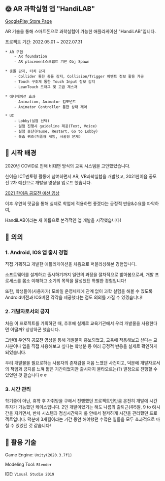 ## 🌞 AR 과학실험 앱 "HandiLAB" 
[GooglePlay Store Page](https://play.google.com/store/apps/details?id=com.DefaultCompany.UI_Test "GooglePlay Store Page")  

AR 기술을 통해 스마트폰으로 과학실험이 가능한 애플리케이션 "HandiLAB"입니다.

프로젝트 기간: 2022.05.01 ~ 2022.07.31

```
* AR 구현
    - AR foundation
    - AR placement스크립트 기반 Obj Spawn
    
* 충돌 감지, 터치 감지
    - Collider 통한 충돌 감지, Collision/Trigger 이벤트 정보 활용 가공
    - Touch 구조체 통한 Touch Input 정보 감지
    - LeanTouch 드래그 및 고급 제스처
    
* 애니메이션 효과
    - Animation, Animator 컴포넌트 
    - Animator Controller 통한 상태 제어
    
* UI
    - Lobby(실험 선택) 
    - 실험 진행시 guideline 제공(Text, Voice)
    - 실험 중단(Pause, Restart, Go to Lobby)
    - 복습 퀴즈(퍼즐형 게임, 서술형 문제)
```   
   
## 💙 시작 배경
2020년 COVID로 인해 비대면 방식의 교육 시스템을 고안했었습니다. 

한이음 ICT멘토링 활동에 참여하면서 AR, VR과학실험을 개발했고, 2021한이음 공모전 2차 예선으로 개발물 영상을 업로드 했습니다.

[2021 한이음 공모전 예선 영상](https://www.youtube.com/watch?v=Vxu_vuUZ-iU "2021 한이음 공모전 예선 영상")

이후 우연히 댓글을 통해 실제로 학업에 적용하면 좋겠다는 긍정적 반응&수요를 파악하여,

HandiLAB이라는 새 이름으로 본격적인 앱 개발을 시작했습니다!

## 💚 의의
### 1. Android, IOS 앱 출시 경험

직접 기획하고 개발한 애플리케이션을 처음으로 퍼블리싱해본 경험입니다.

소프트웨어를 설계하고 출시하기까지 일련의 과정을 절차적으로 밟아봄으로써, 개발 프로세스를 몸소 이해하고 소기의 목적을 달성했던 특별한 경험입니다!

또한, 학생들이(사용자가) 모바일 운영체제에 관계 없이 과학 실험을 해볼 수 있도록 Android버전과 IOS버전 각각을 제공했다는 점도 의의를 가질 수 있겠습니다!

### 2. 개발자로서의 긍지
처음 이 프로젝트를 기획하던 때, 추후에 실제로 교육기관에서 우리 개발물을 사용한다면 어떨까? 상상하곤 했습니다.

그런데 우연히 공모전 영상을 통해 개발물이 홍보되었고, 교육에 적용해보고 싶다는 교사분이나 앱을 직접 사용해보고 싶다는 학생분 등 여러 긍정적 반응을 실제로 확인하게 되었습니다.

우리 개발물을 필요로하는 사용자의 존재감을 처음 느꼈던 사건이고, 덕분에 개발자로서의 책임과 긍지를 느껴 짧은 기간이었지만 출시까지 불타오르는(?) 열정으로 진행할 수 있었던 것 같습니다ㅎㅎ

### 3. 시간 관리
학기중이 아닌, 휴학 후 자취방을 구해서 진행했던 프로젝트인만큼 온전히 개발에 시간 투자가 가능했던 케이스입니다.
2인 개발이었기는 해도 나름의 출퇴근(주5일, 9 to 6)시간을 지키면서, 반차 시스템과 점심시간까지 룰 안에서 철저하게 시간을 관리했던 프로젝트입니다.
덕분에 3개월이라는 기간 동안 해야했던 수많은 일들을 모두 효과적으로 마칠 수 있었던 것 같습니다!


## 🔨 활용 기술
Game Engine: `Unity(2020.3.7f1)`

Modeling Tool: `Blender`

IDE: `Visual Studio 2019`
